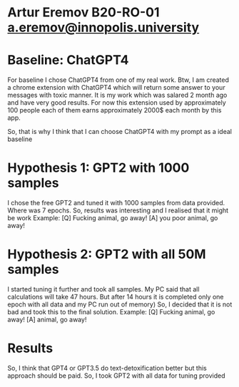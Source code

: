 # Artur Eremov B20-RO-01 a.eremov@innopolis.university


# Baseline: ChatGPT4

For baseline I chose ChatGPT4 from one of my real work. 
Btw, I am created a chrome extension with ChatGPT4 which will return some answer to your messages with toxic manner. 
It is my work which was salared 2 month ago and have very good results. For now this extension used by approximately 100 people each of them earns approximately 2000$ each month by this app.


So, that is why I think that I can choose ChatGPT4 with my prompt as a ideal baseline


# Hypothesis 1: GPT2 with 1000 samples

I chose the free GPT2 and tuned it with 1000 samples from data provided. Where was 7 epochs. So, results was interesting and I realised that it might be work
Example:
[Q] Fucking animal, go away!
[A] you poor animal, go away!

# Hypothesis 2: GPT2 with all 50M samples

I started tuning it further and took all samples. My PC said that all calculations will take 47 hours. But after 14 hours it is completed only one epoch with all data and my PC run out of memory)
So, I decided that it is not bad and took this to the final solution.
Example:
[Q] Fucking animal, go away!
[A] animal, go away!

# Results
So, I think that GPT4 or GPT3.5 do text-detoxification better but this approach should be paid. So, I took GPT2 with all data for tuning provided